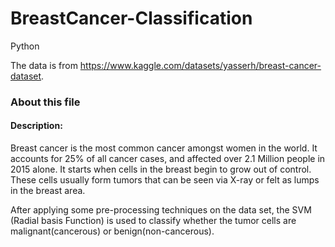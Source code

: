 # BreastCancer-Classification
Python


The data is from https://www.kaggle.com/datasets/yasserh/breast-cancer-dataset.

### About this file

#### Description:

Breast cancer is the most common cancer amongst women in the world. It accounts for 25% of all cancer cases, and affected over 2.1 Million people in 2015 alone. It starts when cells in the breast begin to grow out of control. These cells usually form tumors that can be seen via X-ray or felt as lumps in the breast area.

After applying some pre-processing techniques on the data set, the SVM (Radial basis Function) is used to classify whether the tumor cells are malignant(cancerous) or benign(non-cancerous). 
